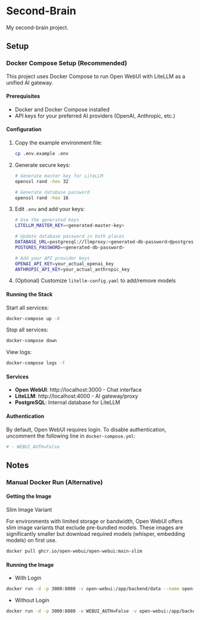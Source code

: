 # Second-Brain

My second-brain project.

## Setup

### Docker Compose Setup (Recommended)

This project uses Docker Compose to run Open WebUI with LiteLLM as a unified AI gateway.

#### Prerequisites
- Docker and Docker Compose installed
- API keys for your preferred AI providers (OpenAI, Anthropic, etc.)

#### Configuration

1. Copy the example environment file:
   ```bash
   cp .env.example .env
   ```

2. Generate secure keys:
   ```bash
   # Generate master key for LiteLLM
   openssl rand -hex 32

   # Generate database password
   openssl rand -hex 16
   ```

3. Edit `.env` and add your keys:
   ```bash
   # Use the generated keys
   LITELLM_MASTER_KEY=<generated-master-key>

   # Update database password in both places
   DATABASE_URL=postgresql://llmproxy:<generated-db-password>@postgres:5432/litellm
   POSTGRES_PASSWORD=<generated-db-password>

   # Add your API provider keys
   OPENAI_API_KEY=your_actual_openai_key
   ANTHROPIC_API_KEY=your_actual_anthropic_key
   ```

4. (Optional) Customize `litellm-config.yaml` to add/remove models

#### Running the Stack

Start all services:
```bash
docker-compose up -d
```

Stop all services:
```bash
docker-compose down
```

View logs:
```bash
docker-compose logs -f
```

#### Services

- **Open WebUI**: http://localhost:3000 - Chat interface
- **LiteLLM**: http://localhost:4000 - AI gateway/proxy
- **PostgreSQL**: Internal database for LiteLLM

#### Authentication

By default, Open WebUI requires login. To disable authentication, uncomment the following line in `docker-compose.yml`:
```yaml
# - WEBUI_AUTH=False
```

## Notes

### Manual Docker Run (Alternative)

#### Getting the Image

Slim Image Variant

For environments with limited storage or bandwidth, Open WebUI offers slim image variants that exclude pre-bundled models. These images are significantly smaller but download required models (whisper, embedding models) on first use.

```bash
docker pull ghcr.io/open-webui/open-webui:main-slim
```

#### Running the Image

- With Login
```bash
docker run -d -p 3000:8080 -v open-webui:/app/backend/data --name open-webui ghcr.io/open-webui/open-webui:main-slim
```

- Without Login
```bash
docker run -d -p 3000:8080 -e WEBUI_AUTH=False -v open-webui:/app/backend/data --name open-webui ghcr.io/open-webui/open-webui:main-slim
```
